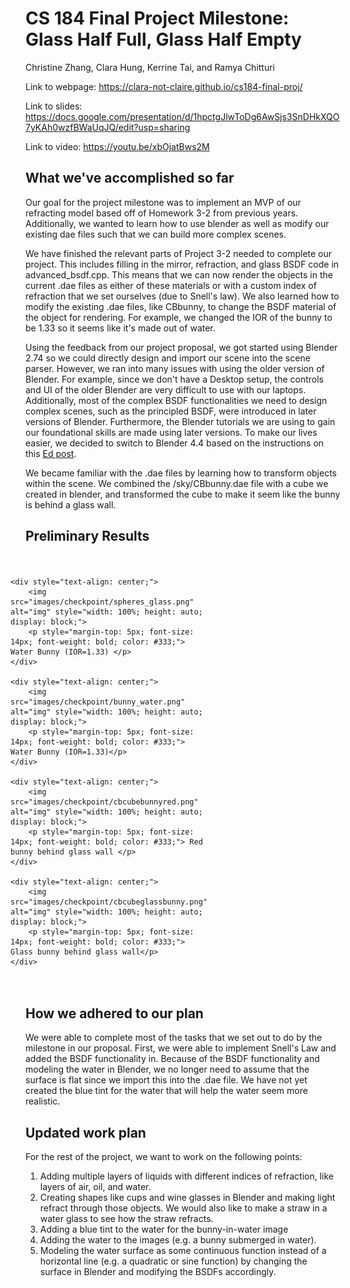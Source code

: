 # CS 184 Final Project Milestone: Glass Half Full, Glass Half Empty
Christine Zhang, Clara Hung, Kerrine Tai, and Ramya Chitturi

<script type="text/javascript" async
  src="https://cdnjs.cloudflare.com/ajax/libs/mathjax/2.7.7/MathJax.js?config=TeX-MML-AM_CHTML">
</script>

Link to webpage: <a href="https://clara-not-claire.github.io/cs184-final-proj/">https://clara-not-claire.github.io/cs184-final-proj/</a>

Link to slides: <a href="https://docs.google.com/presentation/d/1hpctgJlwToDg6AwSjs3SnDHkXQO7yKAh0wzfBWaUqJQ/edit?usp=sharing">https://docs.google.com/presentation/d/1hpctgJlwToDg6AwSjs3SnDHkXQO7yKAh0wzfBWaUqJQ/edit?usp=sharing</a>

Link to video: <a href="https://youtu.be/xbOjatBws2M">https://youtu.be/xbOjatBws2M</a>

## What we've accomplished so far
Our goal for the project milestone was to implement an MVP of our refracting model based off of Homework 3-2 from previous years. Additionally, we wanted to learn how to use blender as well as modify our existing dae files such that we can build more complex scenes.

We have finished the relevant parts of Project 3-2 needed to complete our project. This includes filling in the mirror, refraction, and glass BSDF code in advanced_bsdf.cpp. This means that we can now render the objects in the current .dae files as either of these materials or with a custom index of refraction that we set ourselves (due to Snell's law). We also learned how to modify the existing .dae files, like CBbunny, to change the BSDF material of the object for rendering. For example, we changed the IOR of the bunny to be 1.33 so it seems like it's made out of water.

Using the feedback from our project proposal,  we got started using Blender 2.74 so we could directly design and import our scene into the scene parser. However, we ran into many issues with using the older version of Blender. For example, since we don't have a Desktop setup, the controls and UI of the older Blender are very difficult to use with our laptops. Additionally, most of the complex BSDF functionalities we need to design complex scenes, such as the principled BSDF, were introduced in later versions of Blender. Furthermore, the Blender tutorials we are using to gain our foundational skills are made using later versions. To make our lives easier, we decided to switch to Blender 4.4 based on the instructions on this [Ed post](https://edstem.org/us/courses/73043/discussion/6365576?comment=14963595). 

We became familiar with the .dae files by learning how to transform objects within the scene. We combined the /sky/CBbunny.dae file with a cube we created in blender, and transformed the cube to make it seem like the bunny is behind a glass wall.

## Preliminary Results

<div style="display: grid; grid-template-columns: repeat(2, 1fr); grid-gap: 10px; padding: 20px; max-width: 1200px; margin: auto; align-items: center; justify-items: center;">

    <div style="text-align: center;">
        <img src="images/checkpoint/spheres_glass.png" alt="img" style="width: 100%; height: auto; display: block;">
        <p style="margin-top: 5px; font-size: 14px; font-weight: bold; color: #333;"> Water Bunny (IOR=1.33) </p>
    </div>

    <div style="text-align: center;">
        <img src="images/checkpoint/bunny_water.png" alt="img" style="width: 100%; height: auto; display: block;">
        <p style="margin-top: 5px; font-size: 14px; font-weight: bold; color: #333;"> Water Bunny (IOR=1.33)</p>
    </div>

    <div style="text-align: center;">
        <img src="images/checkpoint/cbcubebunnyred.png" alt="img" style="width: 100%; height: auto; display: block;">
        <p style="margin-top: 5px; font-size: 14px; font-weight: bold; color: #333;"> Red bunny behind glass wall </p>
    </div>

    <div style="text-align: center;">
        <img src="images/checkpoint/cbcubeglassbunny.png" alt="img" style="width: 100%; height: auto; display: block;">
        <p style="margin-top: 5px; font-size: 14px; font-weight: bold; color: #333;"> Glass bunny behind glass wall</p>
    </div>
    
</div>

## How we adhered to our plan
We were able to complete most of the tasks that we set out to do by the milestone in our proposal. First, we were able to implement Snell's Law and added the BSDF functionality in. Because of the BSDF functionality and modeling the water in Blender, we no longer need to assume that the surface is flat since we import this into the .dae file. We have not yet created the blue tint for the water that will help the water seem more realistic.

## Updated work plan
For the rest of the project, we want to work on the following points:
1. Adding multiple layers of liquids with different indices of refraction, like layers of air, oil, and water.
2. Creating shapes like cups and wine glasses in Blender and making light refract through those objects. We would also like to make a straw in a water glass to see how the straw refracts.
3. Adding a blue tint to the water for the bunny-in-water image
4. Adding the water to the images (e.g. a bunny submerged in water).
5. Modeling the water surface as some continuous function instead of a horizontal line (e.g. a quadratic or sine function) by changing the surface in Blender and modifying the BSDFs accordingly.
